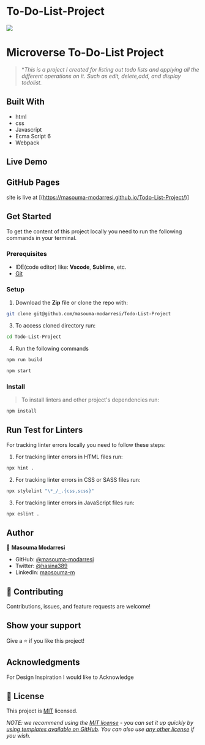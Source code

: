 # To-Do-List-Project

![](https://img.shields.io/badge/Microverse-blueviolet)

# Microverse To-Do-List Project

> **This is a project I created for listing out todo lists and applying all the different operations on it. Such as edit, delete,add, and display todolist.*


## Built With

- html
- css
- Javascript
- Ecma Script 6
- Webpack

## Live Demo
## GitHub Pages

 site is live at [(https://masouma-modarresi.github.io/Todo-List-Project/)]

## Get Started

To get the content of this project locally you need to run the following commands in your terminal.

### Prerequisites
- IDE(code editor) like: **Vscode**, **Sublime**, etc. 
- [Git](https://www.linode.com/docs/guides/how-to-install-git-on-linux-mac-and-windows/)

### Setup
1. Download the **Zip** file or clone the repo with:
```bash
git clone git@github.com/masouma-modarresi/Todo-List-Project
```
3. To access cloned directory run:
```bash
cd Todo-List-Project
```
4. Run the following commands
```bash
npm run build
```
```bash
npm start
```
### Install
> To install linters and other project's dependencies run:
```bash
npm install
```
## Run Test for Linters

For tracking linter errors locally you need to follow these steps:

1. For tracking linter errors in HTML files run:
```bash 
npx hint .
```

2. For tracking linter errors in CSS or SASS files run:

```bash
npx stylelint "\*_/_.{css,scss}"
```

3. For tracking linter errors in JavaScript files run:

```bash
npx eslint .
```

## Author

👤 **Masouma Modarresi**

- GitHub: [@masouma-modarresi](https://github.com/masouma-modarresi)
- Twitter: [@hasina389](https://twitter.com/hasina389)
- LinkedIn: [maosouma-m](https://www.linkedin.com/in/masouma-m-9572a41b5/)


## 🤝 Contributing

Contributions, issues, and feature requests are welcome!

## Show your support

Give a ⭐️ if you like this project!

## Acknowledgments
For Design Inspiration I would like to Acknowledge

## 📝 License

This project is [MIT](./LICENSE) licensed.

_NOTE: we recommend using the [MIT license](https://choosealicense.com/licenses/mit/) - you can set it up quickly by [using templates available on GitHub](https://docs.github.com/en/communities/setting-up-your-project-for-healthy-contributions/adding-a-license-to-a-repository). You can also use [any other license](https://choosealicense.com/licenses/) if you wish._

